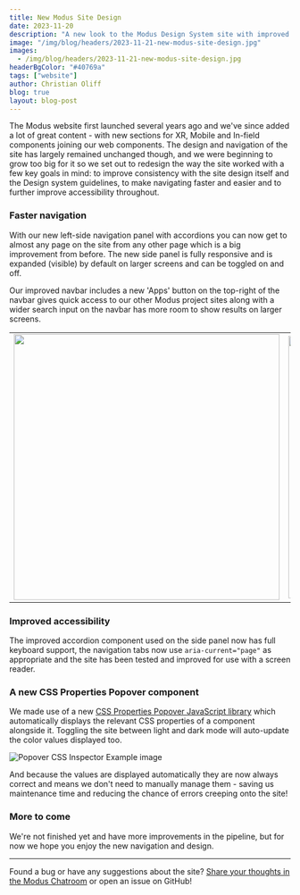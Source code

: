 ```yaml
---
title: New Modus Site Design
date: 2023-11-20
description: "A new look to the Modus Design System site with improved navigation and layout along with many more fixes and improvements."
image: "/img/blog/headers/2023-11-21-new-modus-site-design.jpg"
images:
  - /img/blog/headers/2023-11-21-new-modus-site-design.jpg
headerBgColor: "#40769a"
tags: ["website"]
author: Christian Oliff
blog: true
layout: blog-post
---
```


The Modus website first launched several years ago and we've since added a lot of great content - with new sections for XR, Mobile and In-field components joining our web components. The design and navigation of the site has largely remained unchanged though, and we were beginning to grow too big for it so we set out to redesign the way the site worked with a few key goals in mind: to improve consistency with the site design itself and the Design system guidelines, to make navigating faster and easier and to further improve accessibility throughout.

### Faster navigation

With our new left-side navigation panel with accordions you can now get to almost any page on the site from any other page which is a big improvement from before. The new side panel is fully responsive and is expanded (visible) by default on larger screens and can be toggled on and off.

Our improved navbar includes a new 'Apps' button on the top-right of the navbar gives quick access to our other Modus project sites along with a wider search input on the navbar has more room to show results on larger screens.

<table class="border-0 w-100">
<tr>
<td class="w-50"><img src="/img/blog/site-light-mode.jpg" class="img-fluid m-1 shadow border" width="476"></td>
<td class="w-50"><img src="/img/blog/site-dark-mode.jpg" class="img-fluid m-1 shadow border" width="470"></td>
</table>

### Improved accessibility

The improved accordion component used on the side panel now has full keyboard support, the navigation tabs now use `aria-current="page"` as appropriate and the site has been tested and improved for use with a screen reader.

### A new CSS Properties Popover component

We made use of a new [CSS Properties Popover JavaScript library](https://github.com/coliff/popover-css-inspector) which automatically displays the relevant CSS properties of a component alongside it. Toggling the site between light and dark mode will auto-update the color values displayed too.

![Popover CSS Inspector Example image](/img/blog/popover.png)

And because the values are displayed automatically they are now always correct and means we don't need to manually manage them - saving us maintenance time and reducing the chance of errors creeping onto the site!

### More to come

We're not finished yet and have more improvements in the pipeline, but for now we hope you enjoy the new navigation and design.

---

Found a bug or have any suggestions about the site? [Share your thoughts in the Modus Chatroom](https://chat.google.com/room/AAAAexugR1k) or open an issue on GitHub!

<style>
main img[src*="popover.png"].img-fluid {
  text-align: center;
  background: #fff;
  height: 212px;
  width: 331px;
}
</style>
